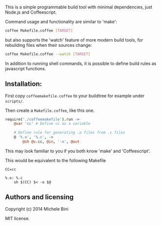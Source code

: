 This is a simple programmable build tool with minimal dependencies, just Node.js and Coffeescript.

Command usage and functionality are similar to 'make':

```sh
coffee Makefile.coffee [TARGET]
```

but also supports the 'watch' feature of more modern build tools, for rebuilding files when their sources change:

```sh
coffee Makefile.coffee --watch [TARGET]
```

In addition to running shell commands, it is possible to define build rules as javascript functions.


## Installation:

First copy `coffeemakefile.coffee` to your buildtree for example under `scripts/`.

Then create a `Makefile.coffee`, like this one. 

```coffee
require('./coffeemakefile').run ->
	@var 'cc' # Define cc as a variable

	# Define rule for generating .o files from .c files
	@ '%.o', '%.c', ->
		@sh @v.cc, @in, '-o', @out

```

This may look familiar to you if you both know 'make' and 'Coffeescript'.

This would be equivalent to the following Makefile

```make
CC=cc

%.o: %.c
	sh $(CC) $< -o $@
```

## Authors and licensing

Copyright (c) 2014 Michele Bini

MIT license.

